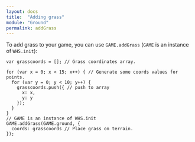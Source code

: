 ```yaml
---
layout: docs
title:  "Adding grass"
module: "Ground"
permalink: addGrass
---
```

To add grass to your game, you can use `GAME.addGrass` (`GAME` is an instance of `WHS.init`):

    var grasscoords = []; // Grass coordinates array.

    for (var x = 0; x < 15; x++) { // Generate some coords values for points.
      for (var y = 0; y < 10; y++) {
        grasscoords.push({ // push to array
          x: x,
          y: y
        });
      }
    }
    // GAME is an instance of WHS.init
    GAME.addGrass(GAME.ground, {
      coords: grasscoords // Place grass on terrain.
    });
